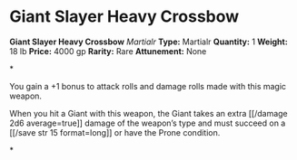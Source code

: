 # Giant Slayer Heavy Crossbow

**Giant Slayer Heavy Crossbow**
_Martialr_
**Type:** Martialr
**Quantity:** 1
**Weight:** 18 lb
**Price:** 4000 gp
**Rarity:** Rare
**Attunement:** None

*<p>You gain a +1 bonus to attack rolls and damage rolls made with this magic weapon.

When you hit a Giant with this weapon, the Giant takes an extra  [[/damage 2d6 average=true]] damage of the weapon’s type and must succeed on a [[/save str 15 format=long]] or have the Prone condition.</p>*